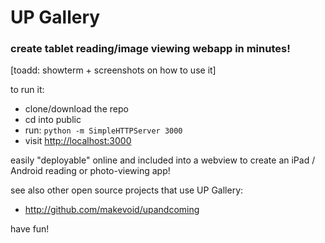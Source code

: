 # UP Gallery
### create tablet reading/image viewing webapp in minutes!

[toadd: showterm + screenshots on how to use it]


to run it:

- clone/download the repo
- cd into public
- run: `python -m SimpleHTTPServer 3000`
- visit <http://localhost:3000>


easily "deployable" online and included into a webview to create an iPad / Android reading or photo-viewing app!


see also other open source projects that use UP Gallery:

- <http://github.com/makevoid/upandcoming>


have fun!